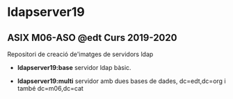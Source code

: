 # ldapserver19
## ASIX M06-ASO @edt Curs 2019-2020

Repositori de creació de'imatges de servidors ldap

 * **ldapserver19:base**  servidor ldap bàsic.

 * **ldapserver19:multi** servidor amb dues bases de
     dades, dc=edt,dc=org i també dc=m06,dc=cat

